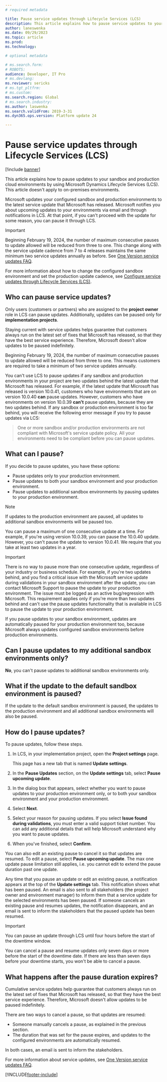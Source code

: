 ```yaml
---
# required metadata

title: Pause service updates through Lifecycle Services (LCS)
description: This article explains how to pause service updates to your environments.
author: laneswenka 
ms.date: 09/29/2023
ms.topic: article
ms.prod: 
ms.technology: 

# optional metadata

# ms.search.form: 
# ROBOTS: 
audience: Developer, IT Pro
# ms.devlang: 
ms.reviewer: sericks
# ms.tgt_pltfrm: 
# ms.custom: 
ms.search.region: Global
# ms.search.industry: 
ms.author: laswenka
ms.search.validFrom: 2019-3-31 
ms.dyn365.ops.version: Platform update 24 

---
```


# Pause service updates through Lifecycle Services (LCS)

[!include [banner](../includes/banner.md)]

This article explains how to pause updates to your sandbox and production cloud environments by using Microsoft Dynamics Lifecycle Services (LCS). This article doesn't apply to on-premises environments.

Microsoft updates your configured sandbox and production environments to the latest service update that Microsoft has released. Microsoft notifies you about upcoming updates to your environments via email and through notifications in LCS. At that point, if you can't proceed with the update for some reason, you can pause it through LCS.

> [!Important]
> Beginning February 19, 2024, the number of maximum consecutive pauses to update allowed will be reduced from three to one. This change along with the service update cadence from 7 to 4 releases maintains the same minimum two service updates annually as before. See [One Version service updates FAQ](../../../fin-ops-core/fin-ops/get-started/one-version.md).

For more information about how to change the configured sandbox environment and set the production update cadence, see [Configure service updates through Lifecycle Services (LCS)](configure-service-updates.md).

## Who can pause service updates?

Only users (customers or partners) who are assigned to the **project owner** role in LCS can pause updates. Additionally, updates can be paused only for **implementation projects**.

Staying current with service updates helps guarantee that customers always run on the latest set of fixes that Microsoft has released, so that they have the best service experience. Therefore, Microsoft doesn't allow updates to be paused indefinitely.

Beginning February 19, 2024, the number of maximum consecutive pauses to update allowed will be reduced from three to one. This means customers are required to take a minimum of two service updates annually.

You can't use LCS to pause updates if any sandbox and production environments in your project are two updates behind the latest update that Microsoft has released. For example, if the latest update that Microsoft has released is version 10.0.41, customers who have environments that are on version 10.0.40 **can** pause updates. However, customers who have environments on version 10.0.39 **can't** pause updates, because they are two updates behind. If any sandbox or production environment is too far behind, you will receive the following error message if you try to pause updates via LCS:

> One or more sandbox and/or production environments are not compliant with Microsoft's service update policy. All your environments need to be compliant before you can pause updates.

## What can I pause?

If you decide to pause updates, you have these options:

- Pause updates only to your production environment.
- Pause updates to both your sandbox environment and your production environment.
- Pause updates to additional sandbox environments by pausing updates to your production environment.

> [!NOTE]
> If updates to the production environment are paused, all updates to additional sandbox environments will be paused too.

You can pause a maximum of one consecutive update at a time. For example, if you're using version 10.0.39, you can pause the 10.0.40 update. However, you can't pause the update to version 10.0.41. We require that you take at least two updates in a year.

> [!IMPORTANT]
> There is no way to pause more than one consecutive update, regardless of your industry or business schedule. For example, if you're two updates behind, and you find a critical issue with the Microsoft service update during validations in your sandbox environment after the update, you can contact Microsoft Support to pause the update to your production environment. The issue must be logged as an active bug/regression with Microsoft. This requirement applies only if you're more than two updates behind and can't use the pause updates functionality that is available in LCS to pause the update to your production environment.
>
> If you pause updates to your sandbox environment, updates are automatically paused for your production environment too, because Microsoft always updates configured sandbox environments before production environments.

## Can I pause updates to my additional sandbox environments only?
 
**No**, you can't pause updates to additional sandbox environments only.

## What if the update to the default sandbox environment is paused? 

If the update to the default sandbox environment is paused, the updates to the production environment and all additional sandbox environments will also be paused. 

## How do I pause updates?

To pause updates, follow these steps.

1. In LCS, in your implementation project, open the **Project settings** page.

    This page has a new tab that is named **Update settings**.

2. In the **Pause Updates** section, on the **Update settings** tab, select **Pause upcoming update**.
3. In the dialog box that appears, select whether you want to pause updates to your production environment only, or to both your sandbox environment and your production environment.
4. Select **Next**.
5. Select your reason for pausing updates. If you select **Issue found during validations**, you must enter a valid support ticket number. You can add any additional details that will help Microsoft understand why you want to pause updates.
6. When you've finished, select **Confirm**.

You can also edit an existing pause to cancel it so that updates are resumed. To edit a pause, select **Pause upcoming update**. The max one update pause limitation still applies, i.e. you cannot edit to extend the pause duration past one update.

Any time that you pause an update or edit an existing pause, a notification appears at the top of the **Update settings** tab. This notification shows what has been paused. An email is also sent to all stakeholders (the project owner and environment manager) to inform them that a service update for the selected environments has been paused. If someone cancels an existing pause and resumes updates, the notification disappears, and an email is sent to inform the stakeholders that the paused update has been resumed.

> [!IMPORTANT]
> You can pause an update through LCS until four hours before the start of the downtime window.
>
> You can cancel a pause and resume updates only seven days or more before the start of the downtime date. If there are less than seven days before your downtime starts, you won't be able to cancel a pause.

## What happens after the pause duration expires?

Cumulative service updates help guarantee that customers always run on the latest set of fixes that Microsoft has released, so that they have the best service experience. Therefore, Microsoft doesn't allow updates to be paused indefinitely.

There are two ways to cancel a pause, so that updates are resumed:

- Someone manually cancels a pause, as explained in the previous section.
- The duration that was set for the pause expires, and updates to the configured environments are automatically resumed.

In both cases, an email is sent to inform the stakeholders.

For more information about service updates, see [One Version service updates FAQ](../../../fin-ops-core/fin-ops/get-started/one-version.md).

[!INCLUDE[footer-include](../../../includes/footer-banner.md)]
